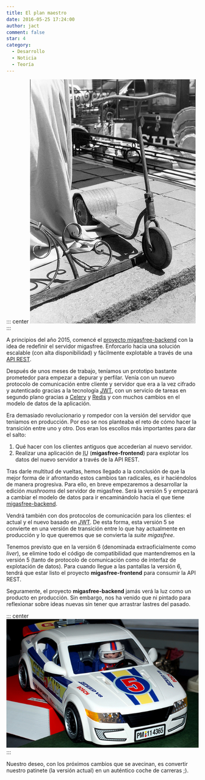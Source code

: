 ```yaml
---
title: El plan maestro
date: 2016-05-25 17:24:00
author: jact
comment: false
star: 4
category:
  - Desarrollo
  - Noticia
  - Teoría
---
```


::: center
![migasfree actual](/img/patinete.jpg 'migasfree actual')
:::

A principios del año 2015, comencé el [proyecto migasfree-backend](/blog/2015/2015-04-10-nullius-in-verba) con la idea de redefinir el servidor migasfree. Enforcarlo hacia una solución escalable (con alta disponibilidad) y fácilmente explotable a través de una [API REST](http://www.restapitutorial.com/).

Después de unos meses de trabajo, teníamos un prototipo bastante prometedor para empezar a depurar y perfilar. Venía con un nuevo protocolo de comunicación entre cliente y servidor que era a la vez cifrado y autenticado gracias a la tecnología [<acronym title="JSON Web Tokens">JWT</acronym>](https://jwt.io/), con un servicio de tareas en segundo plano gracias a [Celery](http://www.celeryproject.org/) y [Redis](http://redis.io/) y con muchos cambios en el modelo de datos de la aplicación.

Era demasiado revolucionario y rompedor con la versión del servidor que teníamos en producción. Por eso se nos planteaba el reto de cómo hacer la transición entre uno y otro. Dos eran los escollos más importantes para dar el salto:

1. Qué hacer con los clientes antiguos que accederían al nuevo servidor.
2. Realizar una aplicación de <acronym title="Interfaz de Usuario">IU</acronym> (**migasfree-frontend**) para explotar los datos del nuevo servidor a través de la API REST.

Tras darle multitud de vueltas, hemos llegado a la conclusión de que la mejor forma de ir afrontando estos cambios tan radicales, es ir haciéndolos de manera progresiva. Para ello, en breve empezaremos a desarrollar la edición _mushrooms_ del servidor de migasfree. Será la versión 5 y empezará a cambiar el modelo de datos para ir encaminándolo hacia el que tiene [migasfree-backend](https://github.com/migasfree/migasfree-backend).

Vendrá también con dos protocolos de comunicación para los clientes: el actual y el nuevo basado en <acronym title="JSON Web Tokens">JWT</acronym>. De esta forma, esta versión 5 se convierte en una versión de transición entre lo que hay actualmente en producción y lo que queremos que se convierta la _suite migasfree_.

Tenemos previsto que en la versión 6 (denominada extraoficialmente como _liver_), se elimine todo el código de compatibilidad que mantendremos en la versión 5 (tanto de protocolo de comunicación como de interfaz de explotación de datos). Para cuando llegue a las pantallas la versión 6, tendrá que estar listo el proyecto **migasfree-frontend** para consumir la API REST.

Seguramente, el proyecto **migasfree-backend** jamás verá la luz como un producto en producción. Sin embargo, nos ha venido que ni pintado para reflexionar sobre ideas nuevas sin tener que arrastrar lastres del pasado.

::: center
![el migasfree que viene](/img/race_car.jpg 'el migasfree que viene')
:::

Nuestro deseo, con los próximos cambios que se avecinan, es convertir nuestro patinete (la versión actual) en un auténtico coche de carreras ;).
